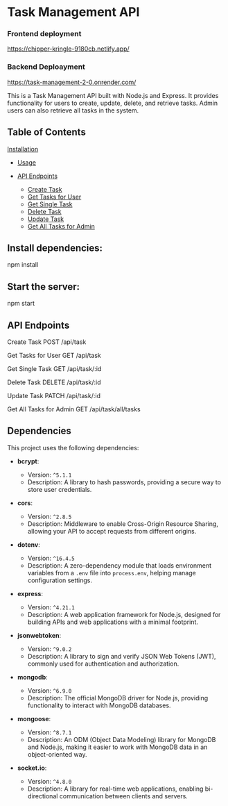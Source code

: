 # Task Management API

### Frontend deployment
https://chipper-kringle-9180cb.netlify.app/

### Backend Deploayment
https://task-management-2-0.onrender.com/

This is a Task Management API built with Node.js and Express. It provides functionality for users to create, update, delete, and retrieve tasks. Admin users can also retrieve all tasks in the system.

## Table of Contents

[Installation](#installation)

- [Usage](#usage)
- [API Endpoints](#api-endpoints)

  - [Create Task](#create-task)
  - [Get Tasks for User](#get-tasks-for-user)
  - [Get Single Task](#get-single-task)
  - [Delete Task](#delete-task)
  - [Update Task](#update-task)
  - [Get All Tasks for Admin](#get-all-tasks-for-admin)

## Install dependencies:

npm install
## Start the server:
npm start

## API Endpoints

Create Task
POST /api/task

Get Tasks for User
GET /api/task

Get Single Task
GET /api/task/:id

Delete Task
DELETE /api/task/:id

Update Task
PATCH /api/task/:id

Get All Tasks for Admin
GET /api/task/all/tasks

## Dependencies

This project uses the following dependencies:

- **bcrypt**:

  - Version: `^5.1.1`
  - Description: A library to hash passwords, providing a secure way to store user credentials.

- **cors**:

  - Version: `^2.8.5`
  - Description: Middleware to enable Cross-Origin Resource Sharing, allowing your API to accept requests from different origins.

- **dotenv**:

  - Version: `^16.4.5`
  - Description: A zero-dependency module that loads environment variables from a `.env` file into `process.env`, helping manage configuration settings.

- **express**:

  - Version: `^4.21.1`
  - Description: A web application framework for Node.js, designed for building APIs and web applications with a minimal footprint.

- **jsonwebtoken**:

  - Version: `^9.0.2`
  - Description: A library to sign and verify JSON Web Tokens (JWT), commonly used for authentication and authorization.

- **mongodb**:

  - Version: `^6.9.0`
  - Description: The official MongoDB driver for Node.js, providing functionality to interact with MongoDB databases.

- **mongoose**:

  - Version: `^8.7.1`
  - Description: An ODM (Object Data Modeling) library for MongoDB and Node.js, making it easier to work with MongoDB data in an object-oriented way.

- **socket.io**:
  - Version: `^4.8.0`
  - Description: A library for real-time web applications, enabling bi-directional communication between clients and servers.
